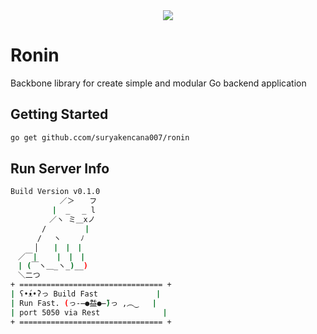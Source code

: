 <div align="center">
    <img src="https://github.com/user-attachments/assets/8b306922-8194-4ae0-ba77-608c3ec58141" />
</div>

# Ronin

Backbone library for create simple and modular Go backend application

## Getting Started

```sh
go get github.ccom/suryakencana007/ronin
```

## Run Server Info

```sh
Build Version v0.1.0
           ／＞　　フ
　　　 　　|  _　 _ l
　 　　 　／ヽ ミ＿xノ
　　 　 /　　　 　 |
　　　 /　 ヽ　　 ﾉ
　 　 │　　|　|　|
　／￣|　　 |　|　|
　| (￣ヽ＿_ヽ_)__)
　＼二つ
+ ================================ +
| ʕ•́ᴥ•̀ʔっ Build Fast             |
| Run Fast. (っ-̶●̃益●̶̃)っ ,︵‿   |
| port 5050 via Rest              |
+ ================================ +
```
